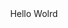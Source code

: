 <!Doctype Html>
<head>
</head>
<body>
<center> <a> Hello Wolrd </a> </center >
</body>
<footer
</footer>
</html>
